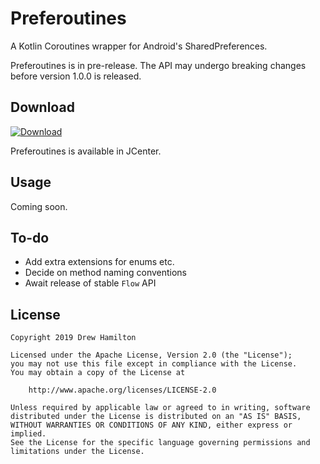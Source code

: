 # Preferoutines
A Kotlin Coroutines wrapper for Android's SharedPreferences.

Preferoutines is in pre-release. The API may undergo breaking changes before version 1.0.0 is released.

## Download
[ ![Download](https://api.bintray.com/packages/drewhamilton/Preferoutines/Preferoutines/images/download.svg) ](https://bintray.com/drewhamilton/Preferoutines)

Preferoutines is available in JCenter.

## Usage
Coming soon.

## To-do
* Add extra extensions for enums etc.
* Decide on method naming conventions
* Await release of stable `Flow` API

## License
```
Copyright 2019 Drew Hamilton

Licensed under the Apache License, Version 2.0 (the "License");
you may not use this file except in compliance with the License.
You may obtain a copy of the License at

    http://www.apache.org/licenses/LICENSE-2.0

Unless required by applicable law or agreed to in writing, software
distributed under the License is distributed on an "AS IS" BASIS,
WITHOUT WARRANTIES OR CONDITIONS OF ANY KIND, either express or implied.
See the License for the specific language governing permissions and
limitations under the License.
```
